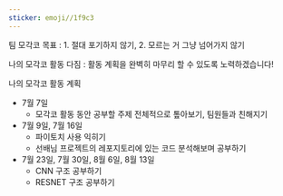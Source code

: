 ```yaml
---
sticker: emoji//1f9c3
---
```

팀 모각코 목표 : 1. 절대 포기하지 않기, 2. 모르는 거 그냥 넘어가지 않기

나의 모각코 활동 다짐 : 활동 계획을 완벽히 마무리 할 수 있도록 노력하겠습니다!

나의 모각코 활동 계획
- 7월 7일
    - 모각코 활동 동안 공부할 주제 전체적으로 톺아보기, 팀원들과 친해지기
- 7월 9일, 7월 16일
    - 파이토치 사용 익히기
    - 선배님 프로젝트의 레포지토리에 있는 코드 분석해보며 공부하기
- 7월 23일, 7월 30일, 8월 6일, 8월 13일
    - CNN 구조 공부하기
    - RESNET 구조 공부하기

